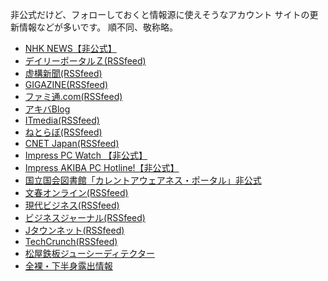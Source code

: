 非公式だけど、フォローしておくと情報源に使えそうなアカウント
サイトの更新情報などが多いです。
順不同、敬称略。

* [NHK NEWS【非公式】](https://mastodon.chotto.moe/users/NHK_NEWS)
* [デイリーポータルＺ(RSSfeed)](https://chaosphere.hostdon.jp/users/dpz)
* [虚構新聞(RSSfeed)](https://chaosphere.hostdon.jp/users/kyoko)
* [GIGAZINE(RSSfeed)](https://chaosphere.hostdon.jp/users/gigazine)
* [ファミ通.com(RSSfeed)](https://chaosphere.hostdon.jp/users/famitsu)
* [アキバBlog](https://pawoo.net/users/akibablog)
* [ITmedia(RSSfeed)](https://chaosphere.hostdon.jp/users/itmedia)
* [ねとらぼ(RSSfeed)](https://chaosphere.hostdon.jp/users/netlab)
* [CNET Japan(RSSfeed)](https://chaosphere.hostdon.jp/users/cnet)
* [Impress PC Watch 【非公式】](https://mastodon.chotto.moe/users/impress_pc_watch)
* [Impress AKIBA PC Hotline!【非公式】](https://mastodon.chotto.moe/users/impress_akiba_pc_hotline)
* [国立国会図書館「カレントアウェアネス・ポータル」非公式](https://social.metadata.moe/users/ndl-current)
* [文春オンライン(RSSfeed)](https://chaosphere.hostdon.jp/users/bunshun)
* [現代ビジネス(RSSfeed)](https://chaosphere.hostdon.jp/users/gendaibiz)
* [ビジネスジャーナル(RSSfeed)](https://chaosphere.hostdon.jp/users/bizjournal)
* [Jタウンネット(RSSfeed)](https://chaosphere.hostdon.jp/users/jtownnet)
* [TechCrunch(RSSfeed)](https://chaosphere.hostdon.jp/users/techcrunch)
* [松屋鉄板ジューシーディテクター](https://social.mikutter.hachune.net/users/matsuya_juicy_detector)
* [全裸・下半身露出情報](https://machida.yokohama/users/fushinsha)

